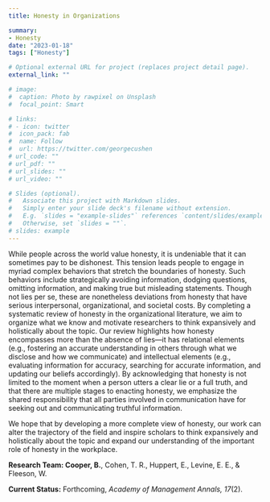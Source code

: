 ```yaml
---
title: Honesty in Organizations

summary:
- Honesty
date: "2023-01-18"
tags: ["Honesty"]

# Optional external URL for project (replaces project detail page).
external_link: ""

# image:
#  caption: Photo by rawpixel on Unsplash
#  focal_point: Smart

# links:
# - icon: twitter
#  icon_pack: fab
#  name: Follow
#  url: https://twitter.com/georgecushen
# url_code: ""
# url_pdf: ""
# url_slides: ""
# url_video: ""

# Slides (optional).
#   Associate this project with Markdown slides.
#   Simply enter your slide deck's filename without extension.
#   E.g. `slides = "example-slides"` references `content/slides/example-slides.md`.
#   Otherwise, set `slides = ""`.
# slides: example
---
```


While people across the world value honesty, it is undeniable that it can sometimes pay to be dishonest. This tension leads people to engage in myriad complex behaviors that stretch the boundaries of honesty. Such behaviors include strategically avoiding information, dodging questions, omitting information, and making true but misleading statements. Though not lies per se, these are nonetheless deviations from honesty that have serious interpersonal, organizational, and societal costs. By completing a systematic review of honesty in the organizational literature, we aim to organize what we know and motivate researchers to think expansively and holistically about the topic. Our review highlights how honesty encompasses more than the absence of lies—it has relational elements (e.g., fostering an accurate understanding in others through what we disclose and how we communicate) and intellectual elements (e.g., evaluating information for accuracy, searching for accurate information, and updating our beliefs accordingly). By acknowledging that honesty is not limited to the moment when a person utters a clear lie or a full truth, and that there are multiple stages to enacting honesty, we emphasize the shared responsibility that all parties involved in communication have for seeking out and communicating truthful information.

We hope that by developing a more complete view of honesty, our work can alter the trajectory of the field and inspire scholars to think expansively and holistically about the topic and expand our understanding of the important role of honesty in the workplace. 


**Research Team: Cooper, B.**, Cohen, T. R., Huppert, E., Levine, E. E., & Fleeson, W.

**Current Status:** Forthcoming, *Academy of Management Annals, 17*(2).
